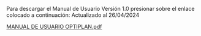 Para descargar el Manual de Usuario Versión 1.0 presionar sobre el enlace colocado a continuación:
Actualizado al 26/04/2024

[MANUAL DE USUARIO OPTIPLAN.pdf](/.attachments/MANUAL%20DE%20USUARIO%20OPTIPLAN-9752f9f8-5c5a-4a86-9356-517c1a714d9f.pdf)